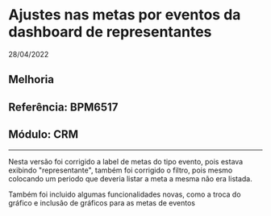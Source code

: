 # Ajustes nas metas por eventos da dashboard de representantes
28/04/2022
## Melhoria
## Referência: BPM6517
## Módulo: CRM
***

Nesta versão foi corrigido a label de metas do tipo evento, pois estava exibindo "representante", também foi corrigido o filtro, pois mesmo colocando um periodo que deveria listar a meta a mesma não era listada.

Também foi incluido algumas funcionalidades novas, como a troca do gráfico e inclusão de gráficos para as metas de eventos